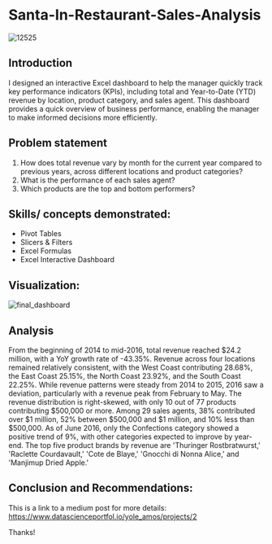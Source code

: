 # Santa-In-Restaurant-Sales-Analysis

![12525](https://github.com/user-attachments/assets/26452eb4-e306-44a6-ad17-d6c687775bc4)


## Introduction

I designed an interactive Excel dashboard to help the manager quickly track key performance indicators (KPIs), including total and Year-to-Date (YTD) revenue by location, product category, and sales agent. This dashboard provides a quick overview of business performance, enabling the manager to make informed decisions more efficiently.



## Problem statement
1. How does total revenue vary by month for the current year compared to previous years, across different locations and product categories?
2. What is the performance of each sales agent?
3. Which products are the top and bottom performers?

## Skills/ concepts demonstrated:
- Pivot Tables 
- Slicers & Filters
- Excel Formulas
- Excel Interactive Dashboard



## Visualization:
![final_dashboard](https://github.com/user-attachments/assets/c91a2352-3338-4117-aa86-a6e0344f7f37)





## Analysis
From the beginning of 2014 to mid-2016, total revenue reached $24.2 million, with a YoY growth rate of -43.35%. Revenue across four locations remained relatively consistent, with the West Coast contributing 28.68%, the East Coast 25.15%, the North Coast 23.92%, and the South Coast 22.25%. While revenue patterns were steady from 2014 to 2015, 2016 saw a deviation, particularly with a revenue peak from February to May. The revenue distribution is right-skewed, with only 10 out of 77 products contributing $500,000 or more. Among 29 sales agents, 38% contributed over $1 million, 52% between $500,000 and $1 million, and 10% less than $500,000. As of June 2016, only the Confections category showed a positive trend of 9%, with other categories expected to improve by year-end. The top five product brands by revenue are 'Thuringer Rostbratwurst,' 'Raclette Courdavault,' 'Cote de Blaye,' 'Gnocchi di Nonna Alice,' and 'Manjimup Dried Apple.'




## Conclusion and Recommendations:

This is a link to a medium post for more details: 
https://www.datascienceportfol.io/yole_amos/projects/2

Thanks!
